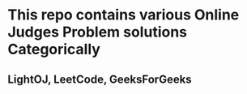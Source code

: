 # This repo contains various Online Judges Problem solutions Categorically

## LightOJ, LeetCode, GeeksForGeeks 
